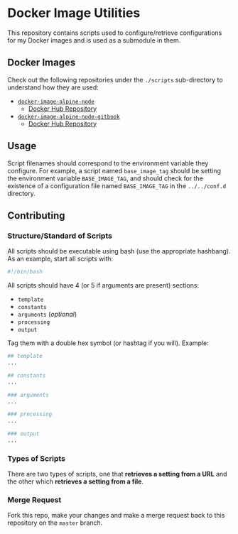 # Docker Image Utilities

This repository contains scripts used to configure/retrieve configurations for my Docker images and is used as a submodule in them.

## Docker Images

Check out the following repositories under the `./scripts` sub-directory to understand how they are used:

- [`docker-image-alpine-node`](https://github.com/zephinzer/docker-image-alpine-node)
    - [Docker Hub Repository](https://hub.docker.com/r/zephinzer/alpine-node)
- [`docker-image-alpine-node-gitbook`](https://github.com/zephinzer/docker-image-alpine-node-gitbook)
    - [Docker Hub Repository](https://hub.docker.com/r/zephinzer/alpine-node-gitbook)

## Usage

Script filenames should correspond to the environment variable they configure. For example, a script named `base_image_tag` should be setting the environment variable `BASE_IMAGE_TAG`, and should check for the existence of a configuration file named `BASE_IMAGE_TAG` in the `../../conf.d` directory.

## Contributing

### Structure/Standard of Scripts

All scripts should be executable using bash (use the appropriate hashbang). As an example, start all scripts with:

```bash
#!/bin/bash
```

All scripts should have 4 (or 5 if arguments are present) sections:

- `template`
- `constants`
- `arguments` (*optional*)
- `processing`
- `output`

Tag them with a double hex symbol (or hashtag if you will). Example:

```bash
## template
...

## constants
...

### arguments
...

### processing
...

### output
...
```

### Types of Scripts

There are two types of scripts, one that **retrieves a setting from a URL** and the other which **retrieves a setting from a file**.

### Merge Request

Fork this repo, make your changes and make a merge request back to this repository on the `master` branch.